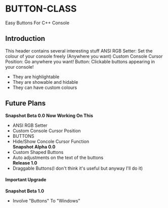 # BUTTON-CLASS
Easy Buttons For C++ Console

## Introduction
This header contains several interesting stuff
  ANSI RGB Setter: Set the colour of your console freely (Anywhere you want)
  Custom Console Cursor Position: Go anywhere you want!
  Button: Clickable buttons appearing in your console!
  - They are highlightable
  - They are showable and hidable
  - They can have custom colours
## Future Plans
**Snapshot Beta 0.0** **Now Working On This**  
  - ANSI RGB Setter  
  - Custom Console Cursor Position  
  - BUTTONS  
  - Hide/Show Concole Cursor Function  
**Snapshot Alpha 0.0**  
  - Custom Shaped Buttons  
  - Auto adjustments on the text of the buttons  
**Release 1.0**  
  - Draggable Buttons(I don't think it's useful but anyway I'll do it)  
#### Important Upgrade
**Snapshot Beta 1.0**  
  - Involve "Buttons" To "Windows"  
